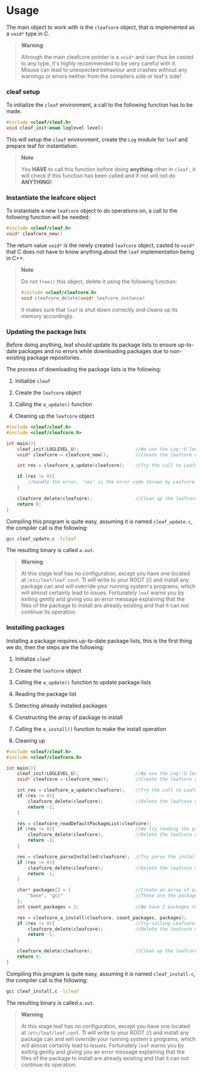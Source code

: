 # Usage

The main object to work with is the `cleafcore` object, that is implemented as a `void*` type in C.

> **Warning**
> 
> Altrough the main cleafcore pointer is a `void*` and can thus be casted to any type, it's highly recommended to be very careful with it. Misuse can lead to unexpected behaviour and crashes without any warnings or errors neither from the compilers side or leaf's side!

### cleaf setup

To initialize the `cleaf` environment, a call to the following function has to be made.

```c
#include <cleaf/cleaf.h>
void cleaf_init(enum loglevel level)
```

This will setup the `cleaf` environment, create the `Log` module for `leaf` and prepare leaf for instantiation.

> **Note**
> 
> You **HAVE** to call this function before doing **anything** other in `cleaf` , it will check if this function has been called and if not will not do **ANYTHING!**

### Instantiate the leafcore object

To instantiate a new `leafcore` object to do operations on, a call to the following function will be needed:

```c
#include <cleaf/cleaf.h>
void* cleafcore_new()
```

The return value `void*` is the newly created `leafcore` object, casted to `void*` that C does not have to know anything about the `leaf` implementation being in C++.

> **Note**
> 
> Do not `free()` this object, delete it using the following function:
> 
> ```c
> #include <cleaf/cleafcore.h>
> void cleafcore_delete(void* leafcore_instance)
> ```
> 
> It makes sure that `leaf` is shut down correctly and cleans up its memory accordingly.

### Updating the package lists

Before doing anything, leaf should update its package lists to ensure up-to-date packages and no errors while downloading packages due to non-existing package repositories.

The process of downloading the package lists is the following:

1. Initialize `cleaf`

2. Create the `leafcore` object

3. Calling the `a_update()` function

4. Cleaning up the `leafcore` object

```c
#include <cleaf/cleaf.h>
#include <cleaf/cleafcore.h>

int main(){
    cleaf_init(LOGLEVEL_U);                     //We use the Log::U level, the default
    void* cleafcore = cleafcore_new();          //Create the leafcore object

    int res = cleafcore_a_update(cleafcore);    //Try the call to Leafcore::a_update()

    if (res != 0){
        //Handle the error, 'res' is the error code thrown by Leafcore
    }

    cleafcore_delete(cleafcore);                //Clean up the leafcore object
    return 0;
}
```

Compiling this program is quite easy, assuming it is named `cleaf_update.c`, the compiler call is the following:

```bash
gcc cleaf_update.c -lcleaf
```

The resulting binary is called `a.out`.

> **Warning**
> 
> At this stage leaf has no configuration, except you have one located at `/etc/leaf/leaf.conf`. Tt will write to your ROOT (/) and install any package can and will override your running system's programs, which will almost certainly lead to issues. Fortunately `leaf` warns you by exiting gently and giving you an error message explaining that the files of the package to install are already existing and that it can not continue its operation.

### Installing packages

Installing a package requires up-to-date package lists, this is the first thing we do, then the steps are the following:

1. Initialize `cleaf`

2. Create the `leafcore` object

3. Calling the `a_update()` function to update package lists

4. Reading the package list

5. Detecting already installed packages

6. Constructing the array of package to install

7. Calling the `a_install()` function to make the install operation

8. Cleaning up

```c
#include <cleaf/cleaf.h>
#include <cleaf/cleafcore.h>

int main(){
    cleaf_init(LOGLEVEL_U);                     //We use the Log::U level, the default
    void* cleafcore = cleafcore_new();          //Create the leafcore object

    int res = cleafcore_a_update(cleafcore);    //Try the call to Leafcore::a_update()
    if (res != 0){
        cleafcore_delete(cleafcore);            //Delete the leafcore object
        return -1;
    }

    res = cleafcore_readDefaultPackageList(cleafcore);
    if (res != 0){                              //We try reading the package list
        cleafcore_delete(cleafcore);            //Delete the leafcore object
        return -1;
    }

    res = cleafcore_parseInstalled(cleafcore);  //Try parse the installed packages
    if (res != 0){
        cleafcore_delete(cleafcore);            //Delete the leafcore object
        return -1;
    }

    char* packages[] = {                        //Create an array of package strings
        "base", "gcc"                           //These are the packages we install
    };
    int count_packages = 2;                     //We have 2 packages to install

    res = cleafcore_a_install(cleafcore, count_packages, packages);
    if (res != 0){                              //Try calling Leafcore::a_install()
        cleafcore_delete(cleafcore);            //Delete the leafcore object
        return -1;
    }

    cleafcore_delete(cleafcore);                //Clean up the leafcore object
    return 0;
}
```

Compiling this program is quite easy, assuming it is named `cleaf_install.c`, the compiler call is the following:

```bash
gcc cleaf_install.c -lcleaf
```

The resulting binary is called `a.out`.

> **Warning**
> 
> At this stage leaf has no configuration, except you have one located at `/etc/leaf/leaf.conf`. Tt will write to your ROOT (/) and install any package can and will override your running system's programs, which will almost certainly lead to issues. Fortunately `leaf` warns you by exiting gently and giving you an error message explaining that the files of the package to install are already existing and that it can not continue its operation.
